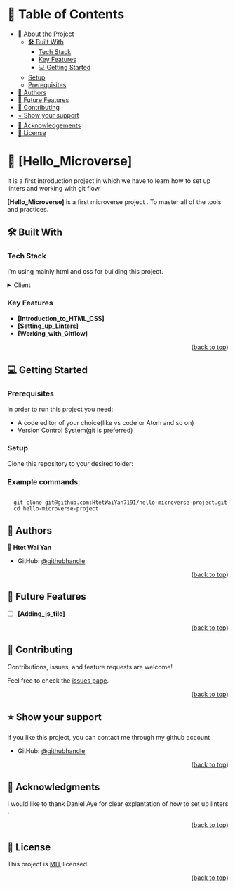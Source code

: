 <!-- TABLE OF CONTENTS -->

# 📗 Table of Contents

- [📖 About the Project](#about-project)
  - [🛠 Built With](#built-with)
    - [Tech Stack](#tech-stack)
    - [Key Features](#key-features)
    - [💻 Getting Started](#getting-started)
  - [Setup](#setup)
  - [Prerequisites](#prerequisites)
- [👥 Authors](#authors)
- [🔭 Future Features](#future-features)
- [🤝 Contributing](#contributing)
- [⭐️ Show your support](#support)
- [🙏 Acknowledgements](#acknowledgements)
- [📝 License](#license)

<!-- PROJECT DESCRIPTION -->

# 📖 [Hello_Microverse] <a name="hello microverse"></a>
It is a first introduction project in which we have to learn how to set up linters and working with git flow. 

**[Hello_Microverse]** is a first microverse project . To master all of the tools and practices.

## 🛠 Built With <a name="built-with"></a>

### Tech Stack <a name="tech-stack"></a>

I'm using mainly html and css for building this project.

<details>
  <summary>Client</summary>
  <ul>
    <li><a href="https://developer.mozilla.org/en-US/docs/Web/HTML">HTML</a></li>
    <li><a href="https://developer.mozilla.org/en-US/docs/Web/CSS">CSS</a></li>
  </ul>
</details>
<!-- Features -->

### Key Features <a name="key-features"></a>

- **[Introduction_to_HTML_CSS]**
- **[Setting_up_Linters]**
- **[Working_with_Gitflow]**

<p align="right">(<a href="#readme-top">back to top</a>)</p>



<!-- GETTING STARTED -->

## 💻 Getting Started <a name="getting-started"></a>


### Prerequisites

In order to run this project you need:

- A code editor of your choice(like vs code or Atom and so on)
- Version Control System(git is preferred)

### Setup

Clone this repository to your desired folder:

### Example commands:
<code>
  git clone git@github.com:HtetWaiYan7191/hello-microverse-project.git
  cd hello-microverse-project
</code>


<!-- AUTHORS -->

## 👥 Authors <a name="authors"></a>

👤 **Htet Wai Yan**

- GitHub: [@githubhandle](https://github.com/htetwaiyan7191)

<p align="right">(<a href="#readme-top">back to top</a>)</p>

<!-- FUTURE FEATURES -->
## 🔭 Future Features <a name="future-features"></a>

- [ ] **[Adding_js_file]**


<p align="right">(<a href="#readme-top">back to top</a>)</p>

<!-- CONTRIBUTING -->

## 🤝 Contributing <a name="contributing"></a>

Contributions, issues, and feature requests are welcome!

Feel free to check the [issues page](https://github.com/HtetWaiYan7191/hello-microverse-project/issues).

<p align="right">(<a href="#readme-top">back to top</a>)</p>

<!-- SUPPORT -->

## ⭐️ Show your support <a name="support"></a>


If you like this project, you can contact me through my github account
- GitHub: [@githubhandle](https://github.com/htetwaiyan7191)

<p align="right">(<a href="#readme-top">back to top</a>)</p>

<!-- ACKNOWLEDGEMENTS -->

## 🙏 Acknowledgments <a name="acknowledgements"></a>

I would like to thank Daniel Aye for clear explantation of how to set up linters .

<p align="right">(<a href="#readme-top">back to top</a>)</p>

<!-- LICENSE -->

## 📝 License <a name="license"></a>

This project is [MIT](https://choosealicense.com/licenses/mit/#) licensed.


<p align="right">(<a href="#readme-top">back to top</a>)</p>
